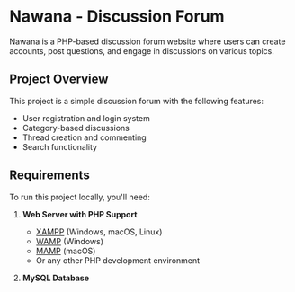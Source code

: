 # Nawana - Discussion Forum

Nawana is a PHP-based discussion forum website where users can create accounts, post questions, and engage in discussions on various topics.

## Project Overview

This project is a simple discussion forum with the following features:
- User registration and login system
- Category-based discussions
- Thread creation and commenting
- Search functionality

## Requirements

To run this project locally, you'll need:

1. **Web Server with PHP Support**
   - [XAMPP](https://www.apachefriends.org/index.html) (Windows, macOS, Linux)
   - [WAMP](https://www.wampserver.com/en/) (Windows)
   - [MAMP](https://www.mamp.info/) (macOS)
   - Or any other PHP development environment

2. **MySQL Database**
